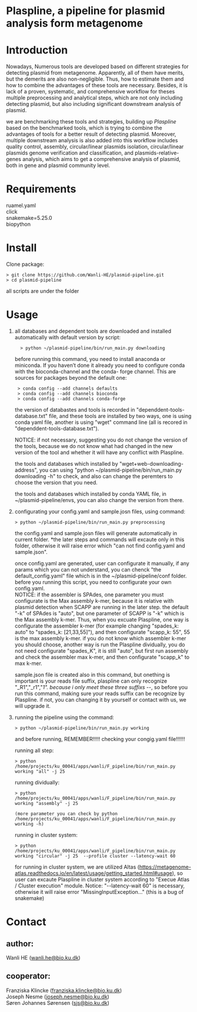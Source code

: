 # Plaspline, a pipeline for plasmid analysis form metagenome

# Introduction
Nowadays, Numerous tools are developed based on different strategies for detecting plasmid from metagenome. Apparently, all of them have merits, but the demerits are also non-negligible. Thus, how to estimate them and how to combine the advantages of these tools are necessary. Besides, it is lack of a proven, systematic, and comprehensive workflow for theses multiple preprocessing and analytical steps, which are not only including detecting plasmid, but also including significant downstream analysis of plasmid.   
  

we are benchmarking these tools and strategies, building up *Plaspline* based on the benchmarked tools, which is trying to combine the advantages of tools for a better result of detecting plasmid. Moreover, multiple downstream analysis is also added into this workflow includes quality control, assembly, circular/linear plasmids isolation, circular/linear plasmids genome verification and classification, and plasmids-relative-genes analysis, which aims to get a comprehensive analysis of plasmid, both in gene and plasmid community level. 


# Requirements
ruamel.yaml  
click  
snakemake=5.25.0  
biopython

# Install
Clone package:

    > git clone https://github.com/Wanli-HE/plasmid-pipeline.git  
    > cd plasmid-pipeline

all scripts are under the folder

# Usage
1. all databases and dependent tools are downloaded and installed automatically with default version by script:  
    
         > python ~/plasmid-pipeline/bin/run_main.py downloading 
         
     
   before running this command, you need to install anaconda or miniconda. If you haven’t done it already you need to configure conda with the bioconda-channel and the conda-  forge channel. This are sources for packages beyond the default one:

        > conda config --add channels defaults  
        > conda config --add channels bioconda  
        > conda config --add channels conda-forge

   the version of databastes and tools is recorded in "dependdent-tools-database.txt" file,  and these tools are installed by two ways, one is using conda yaml file, another is using "wget" command line (all is recored in "dependdent-tools-database.txt").

   NOTICE: if not necessary, suggesting you do not change the version of the tools, because we do not know what had changed in the new version of the tool and whether it will have any conflict with Plaspline.  
     
   the tools and databases which installed by "wget+web-downloading-address", you can using "python ~/plasmid-pipeline/bin/run_main.py downloading -h" to check, and also can change the peremters to choose the version that you need.  
     
   the tools and databases which installed by conda YAML file, in ~/plasmid-pipeline/envs, you can also change the version from there.  
   
2. configurating your config.yaml and sample.josn files, using command:  
   
       > python ~/plasmid-pipeline/bin/run_main.py preprocessing    

   the config.yaml and sample.josn files will generate automatically in current folder. *the later steps and commands will excaute only in this folder, otherwise it will raise error which "can not find config.yaml and sample.json".   
     
   once config.yaml are generated, user can configurate it manually, if any params which you can not understand, you can chenck "the default_config.yaml" file which is in the ~/plasmid-pipeline/conf folder. before you running this script, you need to configurate your own config.yaml.  
   NOTICE: if the assembler is SPAdes, one parameter you must configurate is the Max assembly k-mer, because it is relative with plasmid detection when SCAPP are running in the later step. the default "-k" of SPAdes is "auto", but one parameter of SCAPP is "-k" which is the Max assembly k-mer. Thus, when you excuate Plaspline, one way is configurate the assembler k-mer (for example changing "spades_k: auto" to "spades_k: [21,33,55]"), and then configurate "scapp_k: 55", 55 is the max assembly k-mer. if you do not know which assembler k-mer you should choose, another way is run the Plaspline dividually, you do not need configurate "spades_K", it is still "auto", but first run assembly and check the assembler max k-mer, and then configurate "scapp_k" to max k-mer.    
     
   sample.json file is created also in this command, but onething is important is your reads file suffix, plaspline can only recognize "_R1","_r1","_1". because i only meet these three suffixs -_-, so before you run this command, making sure your reads suffix can be recognize by Plaspline. if not, you can changing it by yourself or contact with us, we will upgrade it.  
   
3. running the pipeline
    using the command:  
    
       > python ~/plasmid-pipeline/bin/run_main.py working 
       
    and before running, REMEMBER!!!!! checking your congig.yaml file!!!!!!  
    
    running all step:  
    
       > python /home/projects/ku_00041/apps/wanli/F_pipeline/bin/run_main.py working "all" -j 25
       
    running dividually:  
    
       > python /home/projects/ku_00041/apps/wanli/F_pipeline/bin/run_main.py working "assembly" -j 25
       
       (more parameter you can check by python /home/projects/ku_00041/apps/wanli/F_pipeline/bin/run_main.py working -h)  
    
    running in cluster system:  
    
       > python /home/projects/ku_00041/apps/wanli/F_pipeline/bin/run_main.py working "circular" -j 25  --profile cluster --latency-wait 60  
       
      for running in cluster system, we are utilized  Altas (https://metagenome-atlas.readthedocs.io/en/latest/usage/getting_started.html#usage), so user can excaute Plaspline in cluster system according to "Execue Atlas / Cluster execution" module.
      Notice: "--latency-wait 60" is necessary, otherwise it will raise error "MissingInputException..." (this is a bug of snakemake)
    

# Contact

## author:   
   Wanli HE (wanli.he@bio.ku.dk)

## cooperator:  
   Franziska Klincke (franziska.klincke@bio.ku.dk)  
   Joseph Nesme (joseph.nesme@bio.ku.dk)  
   Søren Johannes Sørensen (sjs@bio.ku.dk)
